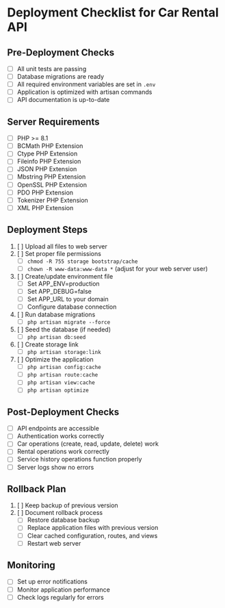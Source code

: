 # Deployment Checklist for Car Rental API

## Pre-Deployment Checks
- [ ] All unit tests are passing
- [ ] Database migrations are ready
- [ ] All required environment variables are set in `.env`
- [ ] Application is optimized with artisan commands
- [ ] API documentation is up-to-date

## Server Requirements
- [ ] PHP >= 8.1
- [ ] BCMath PHP Extension
- [ ] Ctype PHP Extension
- [ ] Fileinfo PHP Extension
- [ ] JSON PHP Extension
- [ ] Mbstring PHP Extension
- [ ] OpenSSL PHP Extension
- [ ] PDO PHP Extension
- [ ] Tokenizer PHP Extension
- [ ] XML PHP Extension

## Deployment Steps
1. [ ] Upload all files to web server
2. [ ] Set proper file permissions
   - [ ] `chmod -R 755 storage bootstrap/cache`
   - [ ] `chown -R www-data:www-data *` (adjust for your web server user)
3. [ ] Create/update environment file
   - [ ] Set APP_ENV=production
   - [ ] Set APP_DEBUG=false
   - [ ] Set APP_URL to your domain
   - [ ] Configure database connection
4. [ ] Run database migrations
   - [ ] `php artisan migrate --force`
5. [ ] Seed the database (if needed)
   - [ ] `php artisan db:seed` 
6. [ ] Create storage link
   - [ ] `php artisan storage:link`
7. [ ] Optimize the application
   - [ ] `php artisan config:cache`
   - [ ] `php artisan route:cache`
   - [ ] `php artisan view:cache`
   - [ ] `php artisan optimize`

## Post-Deployment Checks
- [ ] API endpoints are accessible
- [ ] Authentication works correctly
- [ ] Car operations (create, read, update, delete) work
- [ ] Rental operations work correctly
- [ ] Service history operations function properly
- [ ] Server logs show no errors

## Rollback Plan
1. [ ] Keep backup of previous version
2. [ ] Document rollback process
   - [ ] Restore database backup
   - [ ] Replace application files with previous version
   - [ ] Clear cached configuration, routes, and views
   - [ ] Restart web server

## Monitoring
- [ ] Set up error notifications
- [ ] Monitor application performance
- [ ] Check logs regularly for errors 